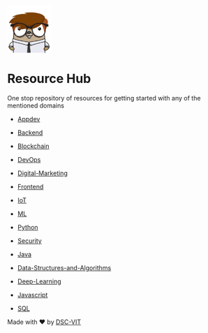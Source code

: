 <img src="static/images/gopher.png" width="20%"/>
    
# Resource Hub
    
One stop repository of resources for getting started with any of the mentioned domains


* [Appdev](./Appdev/README.md)

* [Backend](./Backend/README.md)

* [Blockchain](./Blockchain/README.md)

* [DevOps](./DevOps/README.md)

* [Digital-Marketing](./Digital-Marketing/README.md)

* [Frontend](./Frontend/README.md)

* [IoT](./IoT/README.md)

* [ML](./ML/README.md)

* [Python](./Python/README.md)

* [Security](./Security/README.md)

* [Java](./Java/README.md)

* [Data-Structures-and-Algorithms](./Data-Structures-and-Algorithms/README.md)

* [Deep-Learning](./Deep-Learning/README.md)

* [Javascript](./Javascript/README.md)

* [SQL](./SQL/README.md)


Made with :heart: by [DSC-VIT](https://github.com/GDGVIT)



